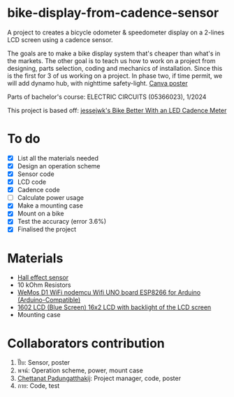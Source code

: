 # bike-display-from-cadence-sensor
A project to creates a bicycle odometer & speedometer display on a 2-lines LCD screen using a cadence sensor.

The goals are to make a bike display system that's cheaper than what's in the markets. The other goal is to teach us how to work on a project from designing, parts selection, coding and mechanics of installation. Since this is the first for 3 of us working on a project.
In phase two, if time permit, we will add dynamo hub, with nighttime safety-light.
[Canva poster](https://www.canva.com/design/DAGVflE4BL0/WsdJF2ZhlIYSVBW4cxWxDg/edit)

Parts of bachelor's course: ELECTRIC CIRCUITS (05366023), 1/2024

This project is based off: [jessejwk's Bike Better With an LED Cadence Meter](https://www.instructables.com/Bike-better-with-an-LED-cadence-meter/)

# To do
- [X] List all the materials needed
- [X] Design an operation scheme
- [X] Sensor code
- [X] LCD code
- [X] Cadence code
- [ ] Calculate power usage
- [X] Make a mounting case
- [X] Mount on a bike
- [X] Test the accuracy (error 3.6%)
- [X] Finalised the project

# Materials
- [Hall effect sensor](https://shopee.co.th/3144-A3144-A3144E-OH3144E-(44E)-Hall-Effect-Sensor-%E0%B9%80%E0%B8%8B%E0%B8%99%E0%B9%80%E0%B8%8B%E0%B8%AD%E0%B8%A3%E0%B9%8C-Hall-Effect-Sensor-%E0%B8%88%E0%B8%B1%E0%B8%81%E0%B8%A3%E0%B8%A2%E0%B8%B2%E0%B8%99%E0%B9%84%E0%B8%9F%E0%B8%9F%E0%B9%89%E0%B8%B2-i.82060292.14865367425?sp_atk=38b3d88b-83c0-49fb-8648-ff1a83c264fd&xptdk=38b3d88b-83c0-49fb-8648-ff1a83c264fd)
- 10 kOhm Resistors
- [WeMos D1 WiFi nodemcu Wifi UNO board ESP8266 for Arduino (Arduino-Compatible)](https://www.allnewstep.com/product/1057/wemos-d1-wifi-nodemcu-wifi-uno-board-esp8266-for-arduino-arduino-compatible)
- [1602 LCD (Blue Screen) 16x2 LCD with backlight of the LCD screen](https://www.allnewstep.com/product/142/1602-lcd-blue-screen-16x2-lcd-with-backlight-of-the-lcd-screen)
- Mounting case

# Collaborators contribution
1. ปั๊บ: Sensor, poster
2. พจน์: Operation scheme, power, mount case
3. [Chettanat Padungatthakij](https://github.com/Chettanat-Pa): Project manager, code, poster
4. กาย: Code, test
